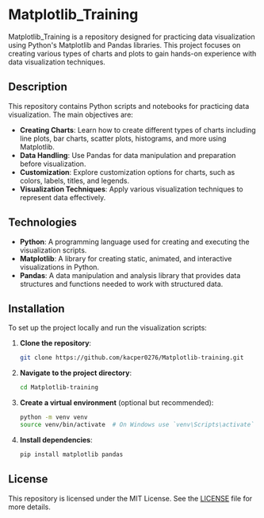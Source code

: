 # Matplotlib_Training

Matplotlib_Training is a repository designed for practicing data visualization using Python's Matplotlib and Pandas libraries. This project focuses on creating various types of charts and plots to gain hands-on experience with data visualization techniques.

## Description

This repository contains Python scripts and notebooks for practicing data visualization. The main objectives are:

- **Creating Charts**: Learn how to create different types of charts including line plots, bar charts, scatter plots, histograms, and more using Matplotlib.
- **Data Handling**: Use Pandas for data manipulation and preparation before visualization.
- **Customization**: Explore customization options for charts, such as colors, labels, titles, and legends.
- **Visualization Techniques**: Apply various visualization techniques to represent data effectively.

## Technologies

- **Python**: A programming language used for creating and executing the visualization scripts.
- **Matplotlib**: A library for creating static, animated, and interactive visualizations in Python.
- **Pandas**: A data manipulation and analysis library that provides data structures and functions needed to work with structured data.

## Installation

To set up the project locally and run the visualization scripts:

1. **Clone the repository**:
    ```bash
    git clone https://github.com/kacper0276/Matplotlib-training.git
    ```

2. **Navigate to the project directory**:
    ```bash
    cd Matplotlib-training
    ```

3. **Create a virtual environment** (optional but recommended):
    ```bash
    python -m venv venv
    source venv/bin/activate  # On Windows use `venv\Scripts\activate`
    ```

4. **Install dependencies**:
    ```bash
    pip install matplotlib pandas
    ```

## License

This repository is licensed under the MIT License. See the [LICENSE](LICENSE) file for more details.
